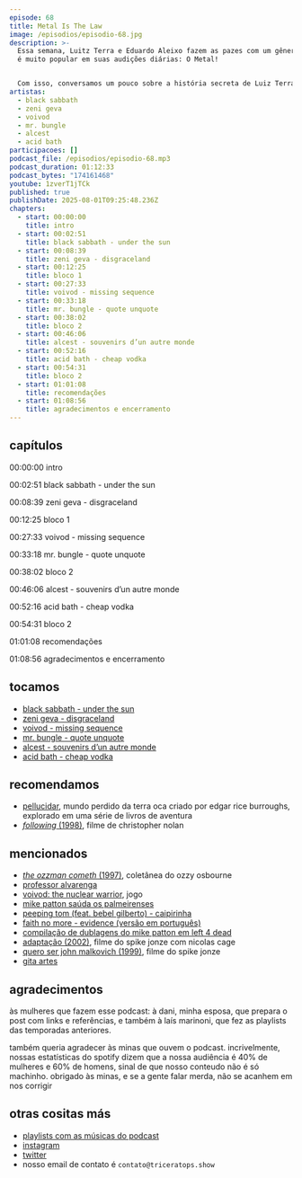 ```yaml
---
episode: 68
title: Metal Is The Law
image: /episodios/episodio-68.jpg
description: >-
  Essa semana, Luitz Terra e Eduardo Aleixo fazem as pazes com um gênero que não
  é muito popular em suas audições diárias: O Metal!


  Com isso, conversamos um pouco sobre a história secreta de Luiz Terra em sua formação metaleira, como foi ouvir Black Sabbath pela primeira vez na vida, e o que dentro do metal interessa nossos apresentadores.
artistas:
  - black sabbath
  - zeni geva
  - voivod
  - mr. bungle
  - alcest
  - acid bath
participacoes: []
podcast_file: /episodios/episodio-68.mp3
podcast_duration: 01:12:33
podcast_bytes: "174161468"
youtube: 1zverT1jTCk
published: true
publishDate: 2025-08-01T09:25:48.236Z
chapters:
  - start: 00:00:00
    title: intro
  - start: 00:02:51
    title: black sabbath - under the sun
  - start: 00:08:39
    title: zeni geva - disgraceland
  - start: 00:12:25
    title: bloco 1
  - start: 00:27:33
    title: voivod - missing sequence
  - start: 00:33:18
    title: mr. bungle - quote unquote
  - start: 00:38:02
    title: bloco 2
  - start: 00:46:06
    title: alcest - souvenirs d’un autre monde
  - start: 00:52:16
    title: acid bath - cheap vodka
  - start: 00:54:31
    title: bloco 2
  - start: 01:01:08
    title: recomendações
  - start: 01:08:56
    title: agradecimentos e encerramento
---
```

## capítulos

00:00:00 intro

00:02:51 black sabbath - under the sun

00:08:39 zeni geva - disgraceland

00:12:25 bloco 1

00:27:33 voivod - missing sequence

00:33:18 mr. bungle - quote unquote

00:38:02 bloco 2

00:46:06 alcest - souvenirs d’un autre monde

00:52:16 acid bath - cheap vodka

00:54:31 bloco 2

01:01:08 recomendações

01:08:56 agradecimentos e encerramento 



## tocamos

* [black sabbath - under the sun](https://www.youtube.com/watch?v=uvveoWpRsIE)
* [zeni geva - disgraceland](https://www.youtube.com/watch?v=jXlhXGPakyM)
* [voivod - missing sequence](https://www.youtube.com/watch?v=TaToz8MT_uU)
* [mr. bungle - quote unquote](https://www.youtube.com/watch?v=E4YvvhKW7bA)
* [alcest - souvenirs d’un autre monde](https://www.youtube.com/watch?v=4PmCb9OiFYQ)
* [acid bath - cheap vodka](https://www.youtube.com/watch?v=viawh4shWy0)

## recomendamos

* [pellucidar](https://en.wikipedia.org/wiki/Pellucidar), mundo perdido da terra oca criado por edgar rice burroughs, explorado em uma série de livros de aventura
* [*following* (1998)](https://www.imdb.com/title/tt0154506/), filme de christopher nolan

## mencionados

* [*the ozzman cometh* (1997)](https://open.spotify.com/album/0FFbguUto5ZWRVMN2r9ZCm), coletânea do ozzy osbourne
* [professor alvarenga](https://www.instagram.com/prof_alvarenga/)
* [voivod: the nuclear warrior](https://store.steampowered.com/app/3589910/Voivod_The_Nuclear_Warrior/), jogo
* [mike patton saúda os palmeirenses](https://www.youtube.com/watch?v=VGF2nH_AZUI)
* [peeping tom (feat. bebel gilberto) - caipirinha](https://www.youtube.com/watch?v=4c_YJQUGClw)
* [faith no more - evidence (versão em português)](https://www.youtube.com/watch?v=jKfBCxIMhJc)
* [compilação de dublagens do mike patton em left 4 dead](https://www.youtube.com/watch?v=ZPi6NhAJ-Zg)
* [adaptação (2002)](https://www.imdb.com/pt/title/tt0268126/), filme do spike jonze com nicolas cage
* [quero ser john malkovich (1999)](https://www.imdb.com/pt/title/tt0120601/), filme do spike jonze
* [gita artes](https://www.instagram.com/gitartes/)

## agradecimentos

às mulheres que fazem esse podcast: à dani, minha esposa, que prepara o post com links e referências, e também à laís marinoni, que fez as playlists das temporadas anteriores.

também queria agradecer às minas que ouvem o podcast. incrivelmente, nossas estatísticas do spotify dizem que a nossa audiência é 40% de mulheres e 60% de homens, sinal de que nosso conteudo não é só machinho. obrigado às minas, e se a gente falar merda, não se acanhem em nos corrigir

## otras cositas más
* [playlists com as músicas do podcast](https://www.triceratops.show/playlists/)
* [instagram](https://www.instagram.com/triceratops.show/)
* [twitter](https://twitter.com/TriceratopsShow/)
* nosso email de contato é `contato@triceratops.show`
